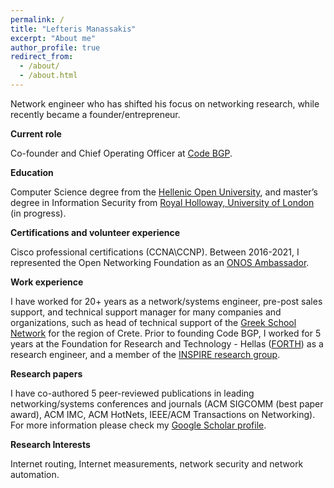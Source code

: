 ```yaml
---
permalink: /
title: "Lefteris Manassakis"
excerpt: "About me"
author_profile: true
redirect_from: 
  - /about/
  - /about.html
---
```


Network engineer who has shifted his focus on networking research, while recently became a founder/entrepreneur. 

**Current role**

Co-founder and Chief Operating Officer at [Code BGP](https://www.codebgp.com/about/). 

**Education**

Computer Science degree from the [Hellenic Open University](https://www.linkedin.com/school/hellenic-open-university/), and master’s degree in Information Security from [Royal Holloway, University of London](https://london.ac.uk/courses/information-security) (in progress).

**Certifications and volunteer experience**

Cisco professional certifications (CCNA\CCNP). Between 2016-2021, I represented the Open Networking Foundation as an [ONOS Ambassador](https://opennetworking.org/ambassadors/). 

**Work experience**

I have worked for 20+ years as a network/systems engineer, pre-post sales support, and technical support manager for many companies and organizations, such as head of technical support of the [Greek School Network](https://www.sch.gr/english) for the region of Crete. Prior to founding Code BGP, I worked for 5 years at the Foundation for Research and Technology - Hellas ([FORTH](https://www.forth.gr/en/)) as a research engineer, and a member of the [INSPIRE research group](https://www.inspire.edu.gr/). 

**Research papers**

I have co-authored 5 peer-reviewed publications in leading networking/systems conferences and journals (ACM SIGCOMM (best paper award), ACM IMC, ACM HotNets, IEEE/ACM Transactions on Networking). For more information please check my [Google Scholar profile](https://scholar.google.com/citations?user=I-yz4qEAAAAJ&hl).

**Research Interests**

Internet routing, Internet measurements, network security and network automation.


